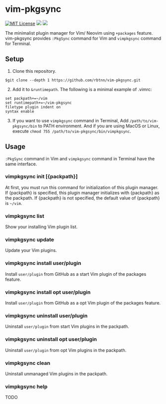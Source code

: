 
# vim-pkgsync

[![MIT License](https://img.shields.io/badge/license-MIT-blue.svg)](LICENSE)
[![](https://github.com/rbtnn/vim-pkgsync/workflows/ubuntu/badge.svg)](https://github.com/rbtnn/vim-pkgsync/actions/workflows/ubuntu.yml)
[![](https://github.com/rbtnn/vim-pkgsync/workflows/windows/badge.svg)](https://github.com/rbtnn/vim-pkgsync/actions/workflows/windows.yml)

The minimalist plugin manager for Vim/ Neovim using `+packages` feature.
vim-pkgsync provides `:PkgSync` command for Vim and `vimpkgsync` command for Terminal.

## Setup

1. Clone this repository.
```
$git clone --depth 1 https://github.com/rbtnn/vim-pkgsync.git
```

2. Add it to `&runtimepath`. The following is a minimal example of .vimrc:

```
set packpath+=~/vim
set runtimepath+=~/vim-pkgsync
filetype plugin indent on
syntax enable
```

3. If you want to use `vimpkgsync` command in Terminal, Add `/path/to/vim-pkgsync/bin` to PATH environment.
And if you are using MacOS or Linux, execute `chmod 755 /path/to/vim-pkgsync/bin/vimpkgsync`.

## Usage

`:PkgSync` command in Vim and `vimpkgsync` command in Terminal have the same interface.

### vimpkgsync init [{packpath}]
At first, you must run this command for initialization of this plugin manager.
If {packpath} is specified, this plugin manager initializes with {packpath} as the packpath.
If {packpath} is not specified, the default value of {packpath} is `~/vim`.

### vimpkgsync list
Show your installing Vim plugin list.

### vimpkgsync update
Update your Vim plugins.

### vimpkgsync install user/plugin
Install `user/plugin` from GitHub as a start Vim plugin of the packages feature.

### vimpkgsync install opt user/plugin
Install `user/plugin` from GitHub as a opt Vim plugin of the packages feature.

### vimpkgsync uninstall user/plugin
Uninstall `user/plugin` from start Vim plugins in the packpath.

### vimpkgsync uninstall opt user/plugin
Uninstall `user/plugin` from opt Vim plugins in the packpath.

### vimpkgsync clean
Uninstall unmanaged Vim plugins in the packpath.

### vimpkgsync help
TODO

